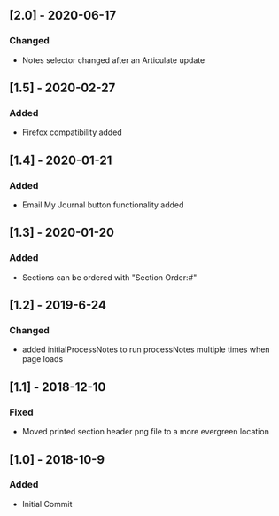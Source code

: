 ## [2.0] - 2020-06-17
### Changed
- Notes selector changed after an Articulate update


## [1.5] - 2020-02-27
### Added
- Firefox compatibility added


## [1.4] - 2020-01-21
### Added
- Email My Journal button functionality added


## [1.3] - 2020-01-20
### Added
- Sections can be ordered with "Section Order:#"


## [1.2] - 2019-6-24
### Changed
- added initialProcessNotes to run processNotes multiple times when page loads


## [1.1] - 2018-12-10
### Fixed
- Moved printed section header png file to a more evergreen location


## [1.0] - 2018-10-9
### Added
- Initial Commit
